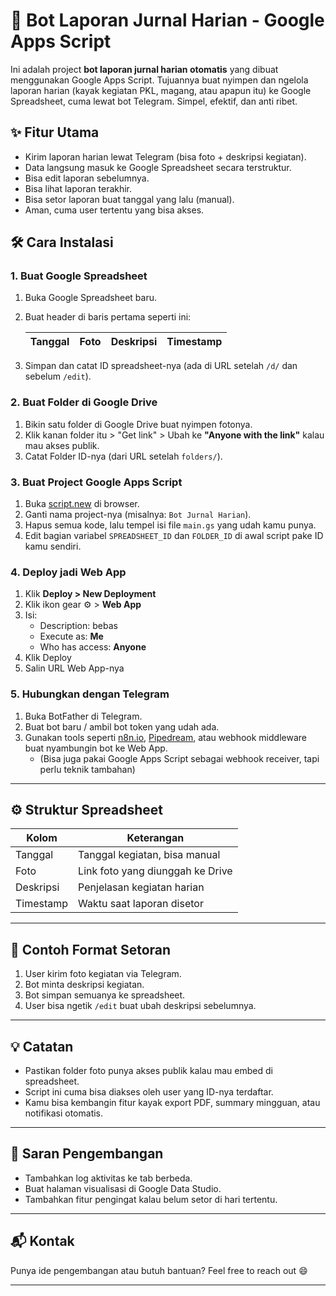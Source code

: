 # 📒 Bot Laporan Jurnal Harian - Google Apps Script

Ini adalah project **bot laporan jurnal harian otomatis** yang dibuat menggunakan Google Apps Script. Tujuannya buat nyimpen dan ngelola laporan harian (kayak kegiatan PKL, magang, atau apapun itu) ke Google Spreadsheet, cuma lewat bot Telegram. Simpel, efektif, dan anti ribet.

## ✨ Fitur Utama

- Kirim laporan harian lewat Telegram (bisa foto + deskripsi kegiatan).
- Data langsung masuk ke Google Spreadsheet secara terstruktur.
- Bisa edit laporan sebelumnya.
- Bisa lihat laporan terakhir.
- Bisa setor laporan buat tanggal yang lalu (manual).
- Aman, cuma user tertentu yang bisa akses.

## 🛠️ Cara Instalasi

### 1. Buat Google Spreadsheet

1. Buka Google Spreadsheet baru.
2. Buat header di baris pertama seperti ini:

   | Tanggal | Foto | Deskripsi | Timestamp |
   |---------|------|-----------|-----------|

3. Simpan dan catat ID spreadsheet-nya (ada di URL setelah `/d/` dan sebelum `/edit`).

### 2. Buat Folder di Google Drive

1. Bikin satu folder di Google Drive buat nyimpen fotonya.
2. Klik kanan folder itu > "Get link" > Ubah ke **"Anyone with the link"** kalau mau akses publik.
3. Catat Folder ID-nya (dari URL setelah `folders/`).

### 3. Buat Project Google Apps Script

1. Buka [script.new](https://script.new) di browser.
2. Ganti nama project-nya (misalnya: `Bot Jurnal Harian`).
3. Hapus semua kode, lalu tempel isi file `main.gs` yang udah kamu punya.
4. Edit bagian variabel `SPREADSHEET_ID` dan `FOLDER_ID` di awal script pake ID kamu sendiri.

### 4. Deploy jadi Web App

1. Klik **Deploy > New Deployment**
2. Klik ikon gear ⚙ > **Web App**
3. Isi:
   - Description: bebas
   - Execute as: **Me**
   - Who has access: **Anyone**
4. Klik Deploy
5. Salin URL Web App-nya

### 5. Hubungkan dengan Telegram

1. Buka BotFather di Telegram.
2. Buat bot baru / ambil bot token yang udah ada.
3. Gunakan tools seperti [n8n.io](https://n8n.io), [Pipedream](https://pipedream.com), atau webhook middleware buat nyambungin bot ke Web App.
   - (Bisa juga pakai Google Apps Script sebagai webhook receiver, tapi perlu teknik tambahan)

---

## ⚙ Struktur Spreadsheet

| Kolom       | Keterangan                                  |
|-------------|---------------------------------------------|
| Tanggal     | Tanggal kegiatan, bisa manual               |
| Foto        | Link foto yang diunggah ke Drive            |
| Deskripsi   | Penjelasan kegiatan harian                  |
| Timestamp   | Waktu saat laporan disetor                  |

---

## 📎 Contoh Format Setoran

1. User kirim foto kegiatan via Telegram.
2. Bot minta deskripsi kegiatan.
3. Bot simpan semuanya ke spreadsheet.
4. User bisa ngetik `/edit` buat ubah deskripsi sebelumnya.

---

## 💡 Catatan

- Pastikan folder foto punya akses publik kalau mau embed di spreadsheet.
- Script ini cuma bisa diakses oleh user yang ID-nya terdaftar.
- Kamu bisa kembangin fitur kayak export PDF, summary mingguan, atau notifikasi otomatis.

---

## 🧠 Saran Pengembangan

- Tambahkan log aktivitas ke tab berbeda.
- Buat halaman visualisasi di Google Data Studio.
- Tambahkan fitur pengingat kalau belum setor di hari tertentu.

---

## 📬 Kontak

Punya ide pengembangan atau butuh bantuan? Feel free to reach out 😄

---
